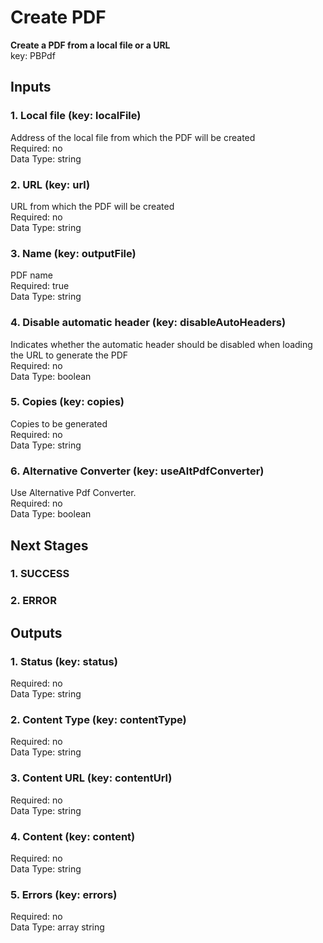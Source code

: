 # Create PDF  
  
**Create a PDF from a local file or a URL**  
key: PBPdf  
## Inputs  
### 1. Local file (key: localFile)  
Address of the local file from which the PDF will be created  
Required: no  
Data Type: string   
### 2. URL (key: url)  
URL from which the PDF will be created  
Required: no  
Data Type: string   
### 3. Name (key: outputFile)  
PDF name  
Required: true  
Data Type: string   
### 4. Disable automatic header (key: disableAutoHeaders)  
Indicates whether the automatic header should be disabled when loading the URL to generate the PDF  
Required: no  
Data Type: boolean   
### 5. Copies (key: copies)  
Copies to be generated  
Required: no  
Data Type: string   
### 6. Alternative Converter (key: useAltPdfConverter)  
Use Alternative Pdf Converter.  
Required: no  
Data Type: boolean   
## Next Stages  
### 1. SUCCESS  
  
### 2. ERROR  
  
## Outputs  
### 1. Status (key: status)  
  
Required: no  
Data Type: string   
### 2. Content Type (key: contentType)  
  
Required: no  
Data Type: string   
### 3. Content URL (key: contentUrl)  
  
Required: no  
Data Type: string   
### 4. Content (key: content)  
  
Required: no  
Data Type: string   
### 5. Errors (key: errors)  
  
Required: no  
Data Type: array string